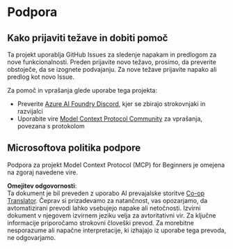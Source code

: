 <!--
CO_OP_TRANSLATOR_METADATA:
{
  "original_hash": "b3cffaf217113101e21eba532be806ea",
  "translation_date": "2025-07-13T15:24:01+00:00",
  "source_file": "SUPPORT.md",
  "language_code": "sl"
}
-->
# Podpora

## Kako prijaviti težave in dobiti pomoč  

Ta projekt uporablja GitHub Issues za sledenje napakam in predlogom za nove funkcionalnosti. Preden prijavite novo težavo, prosimo, da preverite obstoječe, da se izognete podvajanju. Za nove težave prijavite napako ali predlog kot novo Issue.

Za pomoč in vprašanja glede uporabe tega projekta:
- Preverite [Azure AI Foundry Discord](https://discord.com/invite/ByRwuEEgH4), kjer se zbirajo strokovnjaki in razvijalci
- Uporabite vire [Model Context Protocol Community](https://modelcontextprotocol.io/community/) za vprašanja, povezana s protokolom

## Microsoftova politika podpore  

Podpora za projekt Model Context Protocol (MCP) for Beginners je omejena na zgoraj navedene vire.

**Omejitev odgovornosti**:  
Ta dokument je bil preveden z uporabo AI prevajalske storitve [Co-op Translator](https://github.com/Azure/co-op-translator). Čeprav si prizadevamo za natančnost, vas opozarjamo, da avtomatizirani prevodi lahko vsebujejo napake ali netočnosti. Izvirni dokument v njegovem izvirnem jeziku velja za avtoritativni vir. Za ključne informacije priporočamo strokovni človeški prevod. Za morebitne nesporazume ali napačne interpretacije, ki izhajajo iz uporabe tega prevoda, ne odgovarjamo.